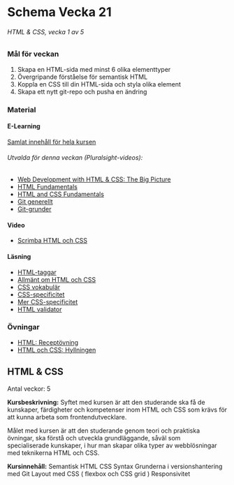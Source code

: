 # Schema Vecka 21
###### HTML & CSS, vecka 1 av 5

### Mål för veckan
1. Skapa en HTML-sida med minst 6 olika elementtyper
2. Övergripande förståelse för semantisk HTML
3. Koppla en CSS till din HTML-sida och styla olika element
4. Skapa ett nytt git-repo och pusha en ändring
### Material
#### E-Learning
[Samlat innehåll för hela kursen](https://github.com/Lexicon-Frontend-2024/e-learning-material/edit/main/README.md)
###### Utvalda för denna veckan (Pluralsight-videos):
* [Web Development with HTML & CSS: The Big Picture](https://app.pluralsight.com/library/courses/html-css-web-development-big-picture/table-of-contents)
* [HTML Fundamentals](https://app.pluralsight.com/library/courses/html-fundamentals/table-of-contents)
* [HTML and CSS Fundamentals](https://app.pluralsight.com/library/courses/html-css-fundamentals/table-of-contents)
* [Git generellt](https://app.pluralsight.com/library/courses/git-big-picture/table-of-contents)
* [Git-grunder](https://app.pluralsight.com/library/courses/fundamentals-git/table-of-contents)
#### Video
* [Scrimba HTML och CSS](https://scrimba.com/learn/htmlandcss)
#### Läsning
* [HTML-taggar](https://www.w3schools.com/tags/)
* [Allmänt om HTML och CSS](https://css-tricks.com/where-do-you-learn-html-css-in-2020/)
* [CSS vokabulär](https://www.codecademy.com/article/glossary-css)
* [CSS-specificitet](https://specificity.keegan.st/)
* [Mer CSS-specificitet](https://css-tricks.com/specifics-on-css-specificity/)
* [HTML validator](https://validator.w3.org/)


### Övningar
* [HTML: Receptövning](https://github.com/Lexicon-Frontend-2024/exercise-html-css-recipe)
* [HTML och CSS: Hyllningen](https://github.com/Lexicon-Frontend-2024/exercise-html-css-hyllningen)


## HTML & CSS
Antal veckor: 5

**Kursbeskrivning:** Syftet med kursen är att den studerande ska få de kunskaper, färdigheter och kompetenser inom HTML och CSS som krävs för att kunna arbeta som frontendutvecklare. 

Målet med kursen är att den studerande genom teori och praktiska 
övningar, ska förstå och utveckla grundläggande, såväl som  
specialiserade kunskaper, i hur man skapar olika typer av webblösningar  
med teknikerna HTML och CSS. 

**Kursinnehåll:** 
Semantisk HTML
CSS Syntax 
Grunderna i versionshantering med Git
Layout med CSS ( flexbox och CSS grid )
Responsivitet

